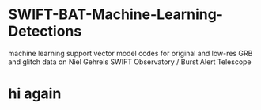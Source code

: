 # SWIFT-BAT-Machine-Learning-Detections
machine learning support vector model codes for original and low-res GRB and glitch data on Niel Gehrels SWIFT Observatory / Burst Alert Telescope
# hi again
